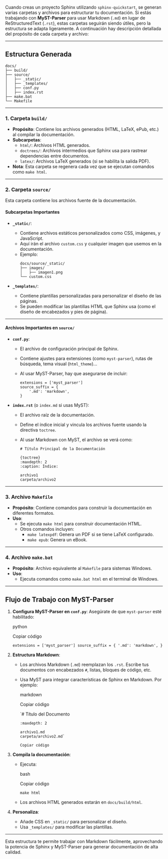Cuando creas un proyecto Sphinx utilizando `sphinx-quickstart`, se generan varias carpetas y archivos para estructurar tu documentación. Si estás trabajando con **MyST-Parser** para usar Markdown (`.md`) en lugar de ReStructuredText (`.rst`), estas carpetas seguirán siendo útiles, pero la estructura se adapta ligeramente. A continuación hay descripción detallada del propósito de cada carpeta y archivo:

----------

## Estructura Generada

```
docs/
├── build/
├── source/
│   ├── _static/
│   ├── _templates/
│   ├── conf.py
│   ├── index.rst
├── make.bat
└── Makefile
```

----------

### 1. **Carpeta `build/`**

-   **Propósito**: Contiene los archivos generados (HTML, LaTeX, ePub, etc.) al compilar la documentación.
-   **Subcarpetas**:
    -   `html/`: Archivos HTML generados.
    -   `doctrees/`: Archivos intermedios que Sphinx usa para rastrear dependencias entre documentos.
    -   `latex/`: Archivos LaTeX generados (si se habilita la salida PDF).
-   **Nota**: Esta carpeta se regenera cada vez que se ejecutan comandos como `make html`.

----------

### 2. **Carpeta `source/`**

Esta carpeta contiene los archivos fuente de la documentación.

#### **Subcarpetas Importantes**

-   **`_static/`**:
    
    -   Contiene archivos estáticos personalizados como CSS, imágenes, y JavaScript.
    -   Aquí irán el archivo `custom.css` y cualquier imagen que usemos en la documentación.
    -   Ejemplo:
        ```        
        docs/source/_static/
        ├── images/
        │   ├── imagen1.png
        └── custom.css 
        ```` 
-   **`_templates/`**:
    
    -   Contiene plantillas personalizadas para personalizar el diseño de las páginas.
    -   Se pueden modificar las plantillas HTML que Sphinx usa (como el diseño de encabezados y pies de página).

----------

#### **Archivos Importantes en `source/`**

-   **`conf.py`**:
    
    -   El archivo de configuración principal de Sphinx.
    -   Contiene ajustes para extensiones (como `myst-parser`), rutas de búsqueda, tema visual (`html_theme`)...
    -   Al usar MyST-Parser, hay que asegurarse de incluir:
            
        ```
        extensions = ['myst_parser']
        source_suffix = {
            '.md': 'markdown',
        }
        ``` 
        
-   **`index.rst`** (o `index.md` si usas MyST):
    
    -   El archivo raíz de la documentación.
    -   Define el índice inicial y vincula los archivos fuente usando la directiva `toctree`.
    -   Al usar Markdown con MyST, el archivo se verá como:
                
        ``` 
        # Título Principal de la Documentación
        
        {toctree}
        :maxdepth: 2
        :caption: Índice:
        
        archivo1
        carpeta/archivo2
        ```

----------

### 3. **Archivo `Makefile`**

-   **Propósito**: Contiene comandos para construir la documentación en diferentes formatos.
-   **Uso**:
    -   Se ejecuta `make html` para construir documentación HTML.
    -   Otros comandos incluyen:
        -   `make latexpdf`: Genera un PDF si se tiene LaTeX configurado.
        -   `make epub`: Genera un eBook.

----------

### 4. **Archivo `make.bat`**

-   **Propósito**: Archivo equivalente al `Makefile` para sistemas Windows.
-   **Uso**:
    -   Ejecuta comandos como `make.bat html` en el terminal de Windows.

----------

## Flujo de Trabajo con MyST-Parser

1.  **Configura MyST-Parser en `conf.py`**: Asegúrate de que `myst-parser` esté habilitado:
    
    python
    
    Copiar código
    
    `extensions = ['myst_parser']
    source_suffix = {
        '.md': 'markdown',
    }` 
    
2.  **Estructura Markdown**:
    
    -   Los archivos Markdown (`.md`) reemplazan los `.rst`. Escribe tus documentos con encabezados `#`, listas, bloques de código, etc.
    -   Usa MyST para integrar características de Sphinx en Markdown. Por ejemplo:
        
        markdown
        
        Copiar código
        
        `# Título del Documento
        
        ```{toctree}
        :maxdepth: 2
        
        archivo1.md
        carpeta/archivo2.md` 
        
        Copiar código
        
3.  **Compila la documentación**:
    
    -   Ejecuta:
        
        bash
        
        Copiar código
        
        `make html` 
        
    -   Los archivos HTML generados estarán en `docs/build/html`.
4.  **Personaliza**:
    
    -   Añade CSS en `_static/` para personalizar el diseño.
    -   Usa `_templates/` para modificar las plantillas.

----------

Esta estructura te permite trabajar con Markdown fácilmente, aprovechando la potencia de Sphinx y MyST-Parser para generar documentación de alta calidad.